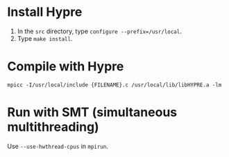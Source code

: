 # Install Hypre

1. In the `src` directory, type `configure --prefix=/usr/local`.
2. Type `make install`.

# Compile with Hypre

```mpicc -I/usr/local/include {FILENAME}.c /usr/local/lib/libHYPRE.a -lm```

# Run with SMT (simultaneous multithreading)

Use `--use-hwthread-cpus` in `mpirun`.
